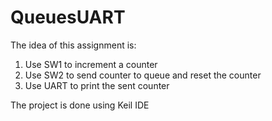 # QueuesUART

The idea of this assignment is:

1) Use SW1 to increment a counter
2) Use SW2 to send counter to queue and reset the counter
3) Use UART to print the sent counter

The project is done using Keil IDE
